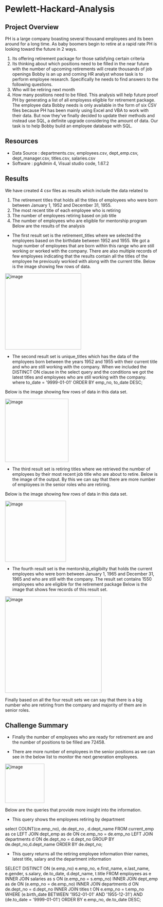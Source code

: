 # Pewlett-Hackard-Analysis

## Project Overview
PH is a large company boasting several thousand employees and its been around for a long time. As baby boomers begin to retire at a rapid rate PH is looking toward the future in 2 ways.
1) Its offering retirement package for those satisfying certain criteria
2) Its thinking about which positions need to be filled in the near future with the number of upcoming retirements will create thousands of job openings
Bobby is an up and coming HR analyst whose task is to perform employee research. Specifically he needs to find answers to the following questions. 
1) Who will be retiring next month 
2) How many positions need to be filled. 
This analysis will help future proof PH by generating a list of all employess eligible for retirement package. The employee data Bobby needs is only available in the form of six CSV files because PH has been mainly using Excel and VBA to work with their data. But now they've finally decided to update their methods and instead use SQL, a definite upgrade considering the amount of data. Our task is to help Bobby build an employee database with SQL.

## Resources
- Data Source : departments.csv, employees.csv, dept_emp.csv, dept_manager.csv, titles.csv, salaries.csv
- Software    : pgAdmin 4, Visual studio code, 1.67.2

## Results
We have created 4 csv files as results which include the data related to 
1) The retirement titles that holds all the titles of employees who were born between January 1, 1952 and December 31, 1955.
2) The most recent title of each employee who is retiring
3) The number of employees retiring based on job title
4) The number of employees who are eligible for mentorship program
Below are the results of the analysis 

- The first result set is the retirement_titles where we selected the employees based on the birthdate between 1952 and 1955. We got a huge number of employees that are born within this range who are still working or worked with the company.  There are also multiple records of few employees indicating that the results contain all the titles of the employee he previously workied with along with the current title. Below is the image showing few rows of data.

<img width="250" alt="image" src="https://user-images.githubusercontent.com/104597335/174444334-84ff7bf5-11a4-4412-957b-38d0fff60906.png">



- The second result set is unique_titles which has the data of the employees born between the years 1952 and 1955 with their current title and who are still working with the company. When we included the DISTINCT ON clause in the select query and the conditions we got the latest titles and employees who are still working with the company.
where to_date = '9999-01-01'
ORDER BY emp_no, to_date DESC;

Below is the image showing few rows of data in this data set.

<img width="208" alt="image" src="https://user-images.githubusercontent.com/104597335/174444394-09b85fa7-3adc-4b3a-ab99-5e2002240f7b.png">


- The third result set is retiring titles where we retrieved the number of employees by their most recent job title who are about to retire. Below is the image of the output. By this we can say that there are more number of employees in the senior roles who are retiring.

Below is the image showing few rows of data in this data set.

<img width="200" alt="image" src="https://user-images.githubusercontent.com/104597335/174444421-7d1a8215-d74e-48a8-8a61-916f6fec3cc2.png">



- The fourth result set is the mentorship_eligibilty that holds the current employees who were born between January 1, 1965 and December 31, 1965 and who are still with the company. The result set contains 1550 employees who are eligible for the retirement package
Below is the image that shows few records of this result set.

<img width="317" alt="image" src="https://user-images.githubusercontent.com/104597335/174444477-f28d743b-7510-4688-bdad-750d9d15bac7.png">


Finally based on all the four result sets we can say that there is a big number who are retiring from the company and majority of them are in senior roles.


## Challenge Summary
- Finally the number of employees who are ready for retirement are and the number of positions to be filled are 72458.

- There are more number of employees in the senior positions as we can see in the below list to monitor the next generation employees.

<img width="129" alt="image" src="https://user-images.githubusercontent.com/104597335/174444263-22ef0c01-5d55-4379-92e0-029191fd1f0a.png">



Below are the queries that provide more insight into the information.
- This query shows the employees retiring by department

select 
	COUNT(ce.emp_no), 
	de.dept_no ,
	d.dept_name
FROM current_emp as ce
LEFT JOIN dept_emp as de
ON ce.emp_no = de.emp_no
LEFT JOIN departments d
ON de.dept_no = d.dept_no
GROUP BY de.dept_no,d.dept_name
ORDER BY de.dept_no;

- This query returns all the retiring employee information thier names, latest title, salary and the department information

SELECT 
    DISTINCT ON (e.emp_no) e.emp_no,
    e.first_name,
    e.last_name,
    e.gender,
    s.salary,
    de.to_date,
    d.dept_name,
    t.title
FROM employees as e
INNER JOIN salaries as s
ON (e.emp_no = s.emp_no)
INNER JOIN dept_emp as de
ON (e.emp_no = de.emp_no)
INNER JOIN departments d
ON de.dept_no = d.dept_no
INNER JOIN titles t
ON e.emp_no = t.emp_no
WHERE (e.birth_date BETWEEN '1952-01-01' AND '1955-12-31')
     AND (de.to_date = '9999-01-01')
ORDER BY e.emp_no, de.to_date DESC;

